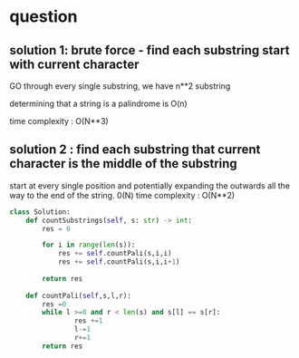 # question


## solution 1: brute force - find each substring start with current character

GO through every single substring, we have n**2 substring

determining that a string is a palindrome is O(n)

time complexity : O(N**3)


## solution 2 : find each substring that current character is the middle of the substring

start at every single position and potentially expanding the outwards all the way to the end of the string. 0(N)
time complexity : O(N**2)

```Python
class Solution:
    def countSubstrings(self, s: str) -> int:
        res = 0

        for i in range(len(s)):
            res += self.countPali(s,i,i)
            res += self.countPali(s,i,i+1)
           
        return res
    
    def countPali(self,s,l,r):
        res =0
        while l >=0 and r < len(s) and s[l] == s[r]:
                res +=1
                l-=1
                r+=1
        return res
```

